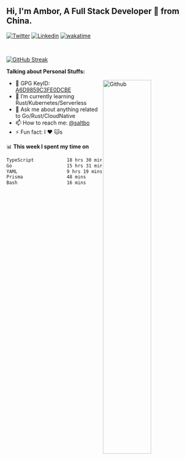## Hi, I'm Ambor, A Full Stack Developer 🚀 from China.

[![Twitter](https://img.shields.io/badge/-saltbo-1ca0f1?style=flat&logo=twitter&logoColor=white)](https://twitter.com/rdsaltbo)
[![Linkedin](https://img.shields.io/badge/-saltbo-blue?style=flat&logo=Linkedin&logoColor=white)](https://www.linkedin.com/in/saltbo/)
[![wakatime](https://wakatime.com/badge/user/f82b1c77-faab-48cd-aef5-a12c0aff104b.svg)](https://wakatime.com/@f82b1c77-faab-48cd-aef5-a12c0aff104b)

&nbsp;  

[![GitHub Streak](http://github-readme-streak-stats.herokuapp.com?user=saltbo&hide_border=true&date_format=M%20j%5B%2C%20Y%5D)](https://git.io/streak-stats)

**Talking about Personal Stuffs:**
<!-- Any image aligned to the right. Beware the width  -->
<img width="50%" align="right" alt="Github" src="https://raw.githubusercontent.com/saltbo/saltbo/master/images/git-header.svg" />

- 🤘 GPG KeyID: [A6D9859C3FE0DCBE](https://saltbo.cn/pgp_keys.asc)
- 🌱 I’m currently learning Rust/Kubernetes/Serverless
- 💬 Ask me about anything related to Go/Rust/CloudNative
- 📫 How to reach me: [@saltbo](https://t.me/saltbo)
- ⚡ Fun fact: I :heart: :cat:s


📊 **This week I spent my time on**
<!--START_SECTION:waka-->

```txt
TypeScript            18 hrs 30 mins  ██████████░░░░░░░░░░░░░░░   40.13 %
Go                    15 hrs 31 mins  ████████▒░░░░░░░░░░░░░░░░   33.67 %
YAML                  9 hrs 19 mins   █████░░░░░░░░░░░░░░░░░░░░   20.22 %
Prisma                48 mins         ▒░░░░░░░░░░░░░░░░░░░░░░░░   01.74 %
Bash                  16 mins         ░░░░░░░░░░░░░░░░░░░░░░░░░   00.60 %
```

<!--END_SECTION:waka-->
